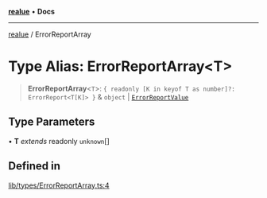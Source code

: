 [**realue**](../README.md) • **Docs**

***

[realue](../README.md) / ErrorReportArray

# Type Alias: ErrorReportArray\<T\>

> **ErrorReportArray**\<`T`\>: `{ readonly [K in keyof T as number]?: ErrorReport<T[K]> }` & `object` \| [`ErrorReportValue`](ErrorReportValue.md)

## Type Parameters

• **T** *extends* readonly `unknown`[]

## Defined in

[lib/types/ErrorReportArray.ts:4](https://github.com/nevoland/realue/blob/bda2c81a122722d2211255b398b35c625b1e6a1c/lib/types/ErrorReportArray.ts#L4)
